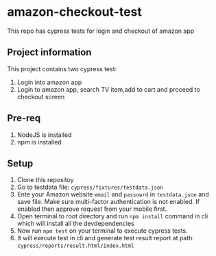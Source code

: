 # amazon-checkout-test
This repo has cypress tests for login and checkout of amazon app 

## Project information
This project contains two cypress test:
1. Login into amazon app
2. Login to amazon app, search TV item,add to cart and proceed to checkout screen

## Pre-req
1. NodeJS is installed 
2. npm is installed

## Setup
1. Clone this repositoy 
2. Go to testdata file: `cypress/fixtures/testdata.json`
3. Ente your Amazon website `email` and `passowrd` in `testdata.json` and save file. Make sure multi-factor authentication is not enabled. If enabled then approve request from your mobile first.
4. Open terminal to root directory and run `npm install` command in cli which will install all the devdependencies
5. Now run `npm test` on your terminal to execute cypress tests.
6. It will execute test in cli and generate test result report at path: `cypress/reports/result.html/index.html`
